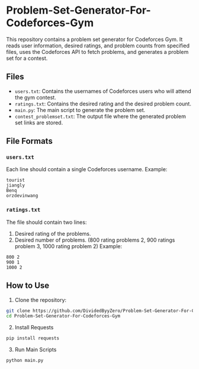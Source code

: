 ﻿# Problem-Set-Generator-For-Codeforces-Gym

This repository contains a problem set generator for Codeforces Gym. It reads user information, desired ratings, and problem counts from specified files, uses the Codeforces API to fetch problems, and generates a problem set for a contest.

## Files

- `users.txt`: Contains the usernames of Codeforces users who will attend the gym contest.
- `ratings.txt`: Contains the desired rating and the desired problem count.
- `main.py`: The main script to generate the problem set.
- `contest_problemset.txt`: The output file where the generated problem set links are stored.

## File Formats

### `users.txt`

Each line should contain a single Codeforces username. Example:
```
tourist
jiangly
Benq
orzdevinwang
```

### `ratings.txt`

The file should contain two lines:
1. Desired rating of the problems.
2. Desired number of problems.
(800 rating problems 2, 900 ratings problem 3, 1000 rating problem 2)
Example:
```
800 2
900 1
1000 2
```

## How to Use

1. Clone the repository:

```bash
git clone https://github.com/DividedByyZero/Problem-Set-Generator-For-Codeforces-Gym
cd Problem-Set-Generator-For-Codeforces-Gym
```
2. Install Requests
```bash 
pip install requests
```
3. Run Main Scripts
```bash
python main.py
```
